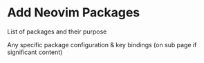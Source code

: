 # Add Neovim Packages

List of packages and their purpose

Any specific package configuration & key bindings (on sub page if significant content)

